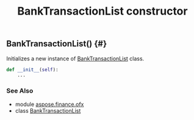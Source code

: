 ﻿---
title: BankTransactionList constructor
second_title: Aspose.Finance for Python via .NET API References
description: 
type: docs
weight: 10
url: /python-net/aspose.finance.ofx/banktransactionlist/__init__/
is_root: false
---

## BankTransactionList() {#}

Initializes a new instance of [BankTransactionList](/finance/python-net/aspose.finance.ofx/banktransactionlist) class.



```python
def __init__(self):
    ...
```





### See Also
* module [aspose.finance.ofx](../../)
* class [BankTransactionList](/finance/python-net/aspose.finance.ofx/banktransactionlist)
